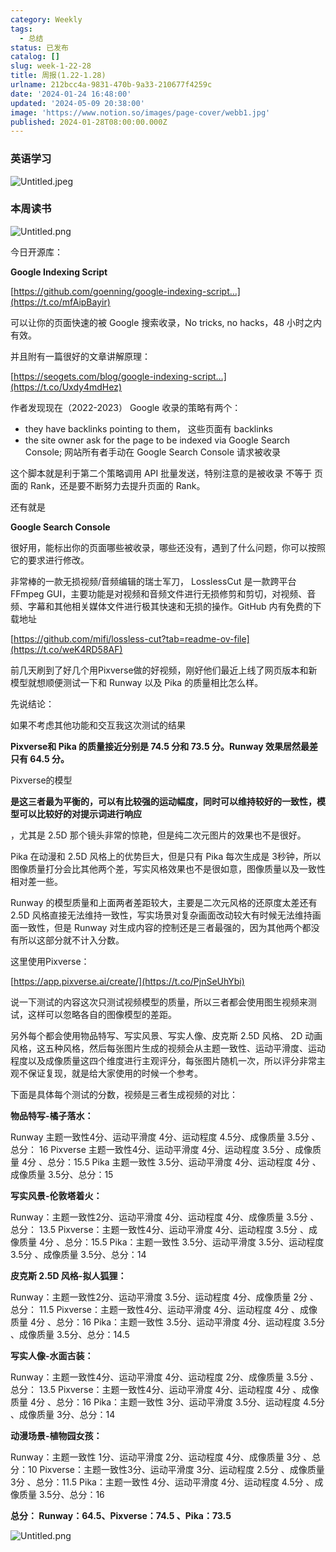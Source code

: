 ```yaml
---
category: Weekly
tags:
  - 总结
status: 已发布
catalog: []
slug: week-1-22-28
title: 周报(1.22-1.28)
urlname: 212bcc4a-9831-470b-9a33-210677f4259c
date: '2024-01-24 16:48:00'
updated: '2024-05-09 20:38:00'
image: 'https://www.notion.so/images/page-cover/webb1.jpg'
published: 2024-01-28T08:00:00.000Z
---
```


### 英语学习


![Untitled.jpeg](https://prod-files-secure.s3.us-west-2.amazonaws.com/5d24fe63-e567-4804-86f9-9fdc62e13082/13f89310-e18e-4344-b5f8-95c58ff07f1e/Untitled.jpeg?X-Amz-Algorithm=AWS4-HMAC-SHA256&X-Amz-Content-Sha256=UNSIGNED-PAYLOAD&X-Amz-Credential=ASIAZI2LB4665FPBI5MX%2F20250224%2Fus-west-2%2Fs3%2Faws4_request&X-Amz-Date=20250224T053811Z&X-Amz-Expires=3600&X-Amz-Security-Token=IQoJb3JpZ2luX2VjEOz%2F%2F%2F%2F%2F%2F%2F%2F%2F%2FwEaCXVzLXdlc3QtMiJIMEYCIQCXYr%2Fkqbn0Qezzls1BqCYss8EF5zR6lniyMjqhiVbZIgIhAP8WfAeRcArS7Uf3Rk%2FyuICLMqVNxG0co793h%2BjagmfAKv8DCCUQABoMNjM3NDIzMTgzODA1Igzv31PPEPbbETk5R18q3ANb9HE9OlABWyl9F1l8p4S%2FR%2FauayIJZLUGMzHffzDcId4eRe15%2FI0nGttUZ2STpll7fplDw8nco427mRDZJFdp%2B5XJ6imzH58GJpHoIU%2BIJvQkxazMdx921Z34NpMrEnI%2Fgp3uCAOvEb2z7NdYqqK3ZpG0uprnc6GYVROGR3HDY5rRf%2F0eMFgR0qqwZshZQx88rxOLKIjjVjkBWDbDZfOC77LUnnVuBcXQR4deB4769YynhjZvrHOSiwRUcOTp1vEf4YGwz%2FAUYRyYulkuUFMMQF9JfcjARO%2FPYVXpHWr%2FnBtoAAfLPRsKQpeHNWlYUnxEjqRppswI2FARPt53V1lUWz2Qk8TU4MrQpfenwz%2BOXsiVxfE9NKOpHG2bzXTQ7TNFQOpybv8FJ%2BbhLkyWGzAtGgPWv9TUww9jLm9l07hQwtbY920uRgkDcG6j5ChPntsYMdZ7tEbswCyJM8poHD09zSMO09HxfxkUTNbBSlGUyKlSUof4%2Bpk8PxGvuQA1tZ2En7O33hUAt3tRIxVbiiyRBe4Q2NYNhZTsxNdi2OtuXFjLD0VIVEXg%2Fg0spoXwnboOcbqACIjLbb0eHGrQ05pqJvXh7HSAQ9TTIHSXKU4m5LzFOXZ7krA%2FWWTlqDDr4e%2B9BjqkAa0vATZXIXAWfr%2FYKdpSeg5yhrfdHBToyrhcvLirqP3ccRV0xzfIWb09Z5JJYQ2U5rcbZTmz5C2tZfOn%2BV07PkF22RH4MHYqXlSPYFwifW0SKjB8G763faonyQh2ItSHFbAyVl2oQYhg5lWGVDQUFJkgra%2BuEcwQA8areiIldTQLr1DEgzh21Gs1tYBWONaW%2BYUJghDuQitWs9ID5GVWDk7xCQXK&X-Amz-Signature=ac95459edfd005d9e8e1d658112d0ebcb02f7a67c9bd44a854cdd4699d9495e3&X-Amz-SignedHeaders=host&x-id=GetObject)


### 本周读书


![Untitled.png](https://prod-files-secure.s3.us-west-2.amazonaws.com/5d24fe63-e567-4804-86f9-9fdc62e13082/4230a01f-03e6-45a7-9f78-5892b7e77e85/Untitled.png?X-Amz-Algorithm=AWS4-HMAC-SHA256&X-Amz-Content-Sha256=UNSIGNED-PAYLOAD&X-Amz-Credential=ASIAZI2LB4665FPBI5MX%2F20250224%2Fus-west-2%2Fs3%2Faws4_request&X-Amz-Date=20250224T053811Z&X-Amz-Expires=3600&X-Amz-Security-Token=IQoJb3JpZ2luX2VjEOz%2F%2F%2F%2F%2F%2F%2F%2F%2F%2FwEaCXVzLXdlc3QtMiJIMEYCIQCXYr%2Fkqbn0Qezzls1BqCYss8EF5zR6lniyMjqhiVbZIgIhAP8WfAeRcArS7Uf3Rk%2FyuICLMqVNxG0co793h%2BjagmfAKv8DCCUQABoMNjM3NDIzMTgzODA1Igzv31PPEPbbETk5R18q3ANb9HE9OlABWyl9F1l8p4S%2FR%2FauayIJZLUGMzHffzDcId4eRe15%2FI0nGttUZ2STpll7fplDw8nco427mRDZJFdp%2B5XJ6imzH58GJpHoIU%2BIJvQkxazMdx921Z34NpMrEnI%2Fgp3uCAOvEb2z7NdYqqK3ZpG0uprnc6GYVROGR3HDY5rRf%2F0eMFgR0qqwZshZQx88rxOLKIjjVjkBWDbDZfOC77LUnnVuBcXQR4deB4769YynhjZvrHOSiwRUcOTp1vEf4YGwz%2FAUYRyYulkuUFMMQF9JfcjARO%2FPYVXpHWr%2FnBtoAAfLPRsKQpeHNWlYUnxEjqRppswI2FARPt53V1lUWz2Qk8TU4MrQpfenwz%2BOXsiVxfE9NKOpHG2bzXTQ7TNFQOpybv8FJ%2BbhLkyWGzAtGgPWv9TUww9jLm9l07hQwtbY920uRgkDcG6j5ChPntsYMdZ7tEbswCyJM8poHD09zSMO09HxfxkUTNbBSlGUyKlSUof4%2Bpk8PxGvuQA1tZ2En7O33hUAt3tRIxVbiiyRBe4Q2NYNhZTsxNdi2OtuXFjLD0VIVEXg%2Fg0spoXwnboOcbqACIjLbb0eHGrQ05pqJvXh7HSAQ9TTIHSXKU4m5LzFOXZ7krA%2FWWTlqDDr4e%2B9BjqkAa0vATZXIXAWfr%2FYKdpSeg5yhrfdHBToyrhcvLirqP3ccRV0xzfIWb09Z5JJYQ2U5rcbZTmz5C2tZfOn%2BV07PkF22RH4MHYqXlSPYFwifW0SKjB8G763faonyQh2ItSHFbAyVl2oQYhg5lWGVDQUFJkgra%2BuEcwQA8areiIldTQLr1DEgzh21Gs1tYBWONaW%2BYUJghDuQitWs9ID5GVWDk7xCQXK&X-Amz-Signature=ba94e25c0599885c2a992fa4b954b249f5bd97e639dd359ab214ad5b90dc4900&X-Amz-SignedHeaders=host&x-id=GetObject)


今日开源库：


**Google Indexing Script**


[https://github.com/goenning/google-indexing-script…](https://t.co/mfAipBayir)


可以让你的页面快速的被 Google 搜索收录，No tricks, no hacks，48 小时之内有效。

并且附有一篇很好的文章讲解原理：


[https://seogets.com/blog/google-indexing-script…](https://t.co/Uxdy4mdHez)


作者发现现在（2022-2023） Google 收录的策略有两个：

- they have backlinks pointing to them， 这些页面有 backlinks
- the site owner ask for the page to be indexed via Google Search Console; 网站所有者手动在 Google Search Console 请求被收录

这个脚本就是利于第二个策略调用 API 批量发送，特别注意的是被收录 不等于 页面的 Rank，还是要不断努力去提升页面的 Rank。

还有就是


**Google Search Console**


很好用，能标出你的页面哪些被收录，哪些还没有，遇到了什么问题，你可以按照它的要求进行修改。


非常棒的一款无损视频/音频编辑的瑞士军刀， LosslessCut 是一款跨平台 FFmpeg GUI，主要功能是对视频和音频文件进行无损修剪和剪切，对视频、音频、字幕和其他相关媒体文件进行极其快速和无损的操作。GitHub 内有免费的下载地址


[https://github.com/mifi/lossless-cut?tab=readme-ov-file](https://t.co/weK4RD58AF)


前几天刷到了好几个用Pixverse做的好视频，刚好他们最近上线了网页版本和新模型就想顺便测试一下和 Runway 以及 Pika 的质量相比怎么样。

先说结论：

如果不考虑其他功能和交互我这次测试的结果


**Pixverse和 Pika 的质量接近分别是 74.5 分和 73.5 分。Runway 效果居然最差只有 64.5 分。**


Pixverse的模型


**是这三者最为平衡的，可以有比较强的运动幅度，同时可以维持较好的一致性，模型可以比较好的对提示词进行响应**


，尤其是 2.5D 那个镜头非常的惊艳，但是纯二次元图片的效果也不是很好。

Pika 在动漫和 2.5D 风格上的优势巨大，但是只有 Pika 每次生成是 3秒钟，所以图像质量打分会比其他两个差，写实风格效果也不是很如意，图像质量以及一致性相对差一些。

Runway 的模型质量和上面两者差距较大，主要是二次元风格的还原度太差还有 2.5D 风格直接无法维持一致性，写实场景对复杂画面改动较大有时候无法维持画面一致性，但是 Runway 对生成内容的控制还是三者最强的，因为其他两个都没有所以这部分就不计入分数。

这里使用Pixverse：


[https://app.pixverse.ai/create/](https://t.co/PjnSeUhYbi)


说一下测试的内容这次只测试视频模型的质量，所以三者都会使用图生视频来测试，这样可以忽略各自的图像模型的差距。

另外每个都会使用物品特写、写实风景、写实人像、皮克斯 2.5D 风格、 2D 动画风格，这五种风格，然后每张图片生成的视频会从主题一致性、运动平滑度、运动程度以及成像质量这四个维度进行主观评分，每张图片随机一次，所以评分非常主观不保证复现，就是给大家使用的时候一个参考。

下面是具体每个测试的分数，视频是三者生成视频的对比：


**物品特写-橘子落水：**


Runway   主题一致性4分、运动平滑度 4分、运动程度 4.5分、成像质量 3.5分 、总分： 16
Pixverse 主题一致性4分、运动平滑度 4分、运动程度 3.5分 、成像质量 4分 、总分：15.5
Pika 主题一致性 3.5分、运动平滑度 4分、运动程度 4分 、成像质量 3.5分、总分：15


**写实风景-伦敦塔着火：**


Runway：主题一致性2分、运动平滑度 4分、运动程度 4分、成像质量 3.5分 、总分： 13.5
Pixverse：主题一致性4分、运动平滑度 4分、运动程度 3.5分 、成像质量 4分 、总分：15.5
Pika：主题一致性 3.5分、运动平滑度 3.5分、运动程度 3.5分 、成像质量 3.5分、总分：14


**皮克斯 2.5D 风格-拟人狐狸：**


Runway：主题一致性2分、运动平滑度 3.5分、运动程度 4分、成像质量 2分 、总分： 11.5
Pixverse：主题一致性4分、运动平滑度 4分、运动程度 4分 、成像质量 4分 、总分：16
Pika：主题一致性 3.5分、运动平滑度 4分、运动程度 3.5分 、成像质量 3.5分、总分：14.5


**写实人像-水面古装：**


Runway：主题一致性4分、运动平滑度 4分、运动程度 2分、成像质量 3.5分 、总分： 13.5
Pixverse：主题一致性4分、运动平滑度 4分、运动程度 4分 、成像质量 4分 、总分：16
Pika：主题一致性 3分、运动平滑度 3.5分、运动程度 4.5分 、成像质量 3分、总分：14


**动漫场景-植物园女孩：**


Runway：主题一致性 1分、运动平滑度 2分、运动程度 4分、成像质量 3分 、总分：10
Pixverse：主题一致性3分、运动平滑度 3分、运动程度 2.5分 、成像质量 3分 、总分：11.5
Pika：主题一致性 4分、运动平滑度 4分、运动程度 4.5分 、成像质量 3.5分、总分：16


**总分： Runway：64.5、Pixverse：74.5 、Pika：73.5**


![Untitled.png](https://prod-files-secure.s3.us-west-2.amazonaws.com/5d24fe63-e567-4804-86f9-9fdc62e13082/8e04e5ad-2b05-4144-8058-53bf010acfd3/Untitled.png?X-Amz-Algorithm=AWS4-HMAC-SHA256&X-Amz-Content-Sha256=UNSIGNED-PAYLOAD&X-Amz-Credential=ASIAZI2LB4665FPBI5MX%2F20250224%2Fus-west-2%2Fs3%2Faws4_request&X-Amz-Date=20250224T053811Z&X-Amz-Expires=3600&X-Amz-Security-Token=IQoJb3JpZ2luX2VjEOz%2F%2F%2F%2F%2F%2F%2F%2F%2F%2FwEaCXVzLXdlc3QtMiJIMEYCIQCXYr%2Fkqbn0Qezzls1BqCYss8EF5zR6lniyMjqhiVbZIgIhAP8WfAeRcArS7Uf3Rk%2FyuICLMqVNxG0co793h%2BjagmfAKv8DCCUQABoMNjM3NDIzMTgzODA1Igzv31PPEPbbETk5R18q3ANb9HE9OlABWyl9F1l8p4S%2FR%2FauayIJZLUGMzHffzDcId4eRe15%2FI0nGttUZ2STpll7fplDw8nco427mRDZJFdp%2B5XJ6imzH58GJpHoIU%2BIJvQkxazMdx921Z34NpMrEnI%2Fgp3uCAOvEb2z7NdYqqK3ZpG0uprnc6GYVROGR3HDY5rRf%2F0eMFgR0qqwZshZQx88rxOLKIjjVjkBWDbDZfOC77LUnnVuBcXQR4deB4769YynhjZvrHOSiwRUcOTp1vEf4YGwz%2FAUYRyYulkuUFMMQF9JfcjARO%2FPYVXpHWr%2FnBtoAAfLPRsKQpeHNWlYUnxEjqRppswI2FARPt53V1lUWz2Qk8TU4MrQpfenwz%2BOXsiVxfE9NKOpHG2bzXTQ7TNFQOpybv8FJ%2BbhLkyWGzAtGgPWv9TUww9jLm9l07hQwtbY920uRgkDcG6j5ChPntsYMdZ7tEbswCyJM8poHD09zSMO09HxfxkUTNbBSlGUyKlSUof4%2Bpk8PxGvuQA1tZ2En7O33hUAt3tRIxVbiiyRBe4Q2NYNhZTsxNdi2OtuXFjLD0VIVEXg%2Fg0spoXwnboOcbqACIjLbb0eHGrQ05pqJvXh7HSAQ9TTIHSXKU4m5LzFOXZ7krA%2FWWTlqDDr4e%2B9BjqkAa0vATZXIXAWfr%2FYKdpSeg5yhrfdHBToyrhcvLirqP3ccRV0xzfIWb09Z5JJYQ2U5rcbZTmz5C2tZfOn%2BV07PkF22RH4MHYqXlSPYFwifW0SKjB8G763faonyQh2ItSHFbAyVl2oQYhg5lWGVDQUFJkgra%2BuEcwQA8areiIldTQLr1DEgzh21Gs1tYBWONaW%2BYUJghDuQitWs9ID5GVWDk7xCQXK&X-Amz-Signature=807093ed95fa27b2a82198cf22ca362201d92f18da2f5f4557339ffd690831ba&X-Amz-SignedHeaders=host&x-id=GetObject)

